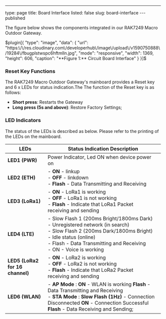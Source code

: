 ---
type: page
title: Board Interface
listed: false
slug: board-interface
---published

The figure below shows the components integrated in our RAK7249 Macro Outdoor Gateway.

$plugin[{
    "type": "image",
    "data": {
        "url": "https:\/\/res.cloudinary.com\/developerhub\/image\/upload\/v1590750888\/19284\/fbugplstwspc6hftmlln.jpg",
        "mode": "responsive",
        "width": 1369,
        "height": 606,
        "caption": "**Figure 1:** Circuit Board Interface"
    }
}]$

### Reset Key Functions

The RAK7249 Macro Outdoor Gateway's mainboard provides a Reset key and 6 x LEDs for status indication.The
The function of the Reset key is as follows:

- **Short press**: Restarts the Gateway
- **Long press (5s and above)**: Restore Factory Settings;

### LED Indicators

The status of the LEDs is described as below. Please refer to the printing of the LEDs
on the mainboard.

| **LEDs** | **Status Indication Description** | 
| ---- | ---- | 
| **LED1 (PWR)** | Power Indicator, Led ON when device power on | 
| **LED2 (ETH)** | - **ON** - linkup <br>- **OFF** - linkdown <br>- **Flash** - Data Transmitting and Receiving | 
| **LED3 (LoRa1)** | - **ON** - LoRa1 is working <br>- **OFF** - LoRa1 is not working <br>- **Flash** - Indicate that LoRa1 Packet<br>receiving and sending | 
| **LED4 (LTE)** | - Slow Flash 1 (200ms Bright/1800ms Dark)<br>- Unregistered network (in search) <br>- Slow Flash 2 (200ms Dark/1800ms Bright)<br>- Idle status (online) <br>- Flash - Data Transmitting and Receiving <br>- ON - Voice is working | 
| **LED5 (LoRa2 for 16 channel)** | - **ON** - LoRa2 is working <br>- **OFF** - LoRa2 is not working <br>- **Flash** - Indicate that LoRa2 Packet <br>receiving and sending | 
| **LED6 (WLAN)** | - **AP Mode** : **ON** - WLAN is working **Flash** - Data Transmitting and Receiving<br>- **STA Mode** : **Slow Flash (1Hz)** - Connection Disconnected **ON** - Connection Successful **Flash** - Data Receiving and Sending; | 


